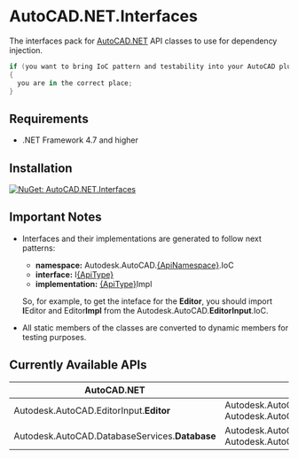 # AutoCAD.NET.Interfaces
The interfaces pack for [AutoCAD.NET](https://www.nuget.org/packages/AutoCAD.NET) API classes to use for dependency injection.
```csharp
if (you want to bring IoC pattern and testability into your AutoCAD plugin)
{
  you are in the correct place;
}
```

## Requirements
- .NET Framework 4.7 and higher

## Installation
[![NuGet: AutoCAD.NET.Interfaces](https://img.shields.io/badge/NuGet-AutoCAD.NET.Interfaces-004880)](https://www.nuget.org/packages/AutoCAD.NET.Interfaces)

## Important Notes
- Interfaces and their implementations are generated to follow next patterns:
    - **namespace:** Autodesk.AutoCAD.<ins>{ApiNamespace}</ins>.IoC
    - **interface:** I<ins>{ApiType}</ins>
    - **implementation:** <ins>{ApiType}</ins>Impl
    
  So, for example, to get the inteface for the **Editor**, you should import **I**Editor and Editor**Impl** from the Autodesk.AutoCAD.**EditorInput**.IoC.
- All static members of the classes are converted to dynamic members for testing purposes.

## Currently Available APIs
| AutoCAD.NET                                    | AutoCAD.NET.Interfaces                                                                                          |
|------------------------------------------------|-----------------------------------------------------------------------------------------------------------------|
| Autodesk.AutoCAD.EditorInput.**Editor**        | Autodesk.AutoCAD.EditorInput.IoC.**IEditor** <br> Autodesk.AutoCAD.EditorInput.IoC.**EditorImpl**               | 
| Autodesk.AutoCAD.DatabaseServices.**Database** | Autodesk.AutoCAD.DatabaseServices.IoC.**IDatabase** <br> Autodesk.AutoCAD.DatabaseServices.IoC.**DatabaseImpl** |
